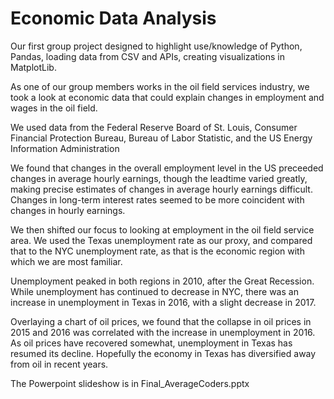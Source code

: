 # Economic Data Analysis

Our first group project designed to highlight use/knowledge of Python, Pandas, loading data from CSV and APIs, creating visualizations in  MatplotLib.

As one of our group members works in the oil field services industry, we took a look at economic data that could explain changes in employment and wages in the oil field.

We used data from the Federal Reserve Board of St. Louis, Consumer Financial Protection Bureau, Bureau of Labor Statistic, and the US Energy Information Administration

We found that changes in the overall employment level in the US preceeded changes in average hourly earnings, though the leadtime varied greatly, making precise estimates of changes in average hourly earnings difficult. Changes in long-term interest rates seemed to be more coincident with changes in hourly earnings.

We then shifted our focus to looking at employment in the oil field service area.  We used the Texas unemployment rate as our proxy, and compared that to the NYC unemployment rate, as that is the economic region with which we are most familiar.

Unemployment peaked in both regions in 2010, after the Great Recession.  While unemployment has continued to decrease in NYC, there was an increase in unemployment in Texas in 2016, with a slight decrease in 2017.

Overlaying a chart of oil prices, we found that the collapse in oil prices in 2015 and 2016 was correlated with the increase in unemployment in 2016.  As oil prices have recovered somewhat, unemployment in Texas has resumed its decline.  Hopefully the economy in Texas has diversified away from oil in recent years.

The Powerpoint slideshow is in Final_AverageCoders.pptx
